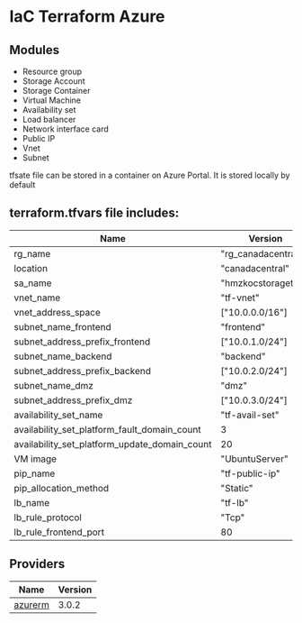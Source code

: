 # IaC Terraform Azure
## Modules
- Resource group
- Storage Account
- Storage Container
- Virtual Machine
- Availability set
- Load balancer
- Network interface card
- Public IP
- Vnet
- Subnet

tfsate file can be stored in a container on Azure Portal. 
It is stored locally by default




## terraform.tfvars file includes:
| Name | Version |
|------|---------|
rg_name  | "rg_canadacentral"
location | "canadacentral"
sa_name                     | "hmzkocstoragetest"
vnet_name          | "tf-vnet"
vnet_address_space | ["10.0.0.0/16"]
subnet_name_frontend          | "frontend"
subnet_address_prefix_frontend | ["10.0.1.0/24"]
subnet_name_backend            | "backend"
subnet_address_prefix_backend  | ["10.0.2.0/24"]
subnet_name_dmz                | "dmz"
subnet_address_prefix_dmz      |["10.0.3.0/24"]
availability_set_name                         | "tf-avail-set"
availability_set_platform_fault_domain_count  | 3
availability_set_platform_update_domain_count | 20
VM image              | "UbuntuServer"
pip_name              | "tf-public-ip"
pip_allocation_method | "Static"
lb_name                                | "tf-lb"
lb_rule_protocol                       | "Tcp"
lb_rule_frontend_port                  | 80

## Providers

| Name | Version |
|------|---------|
| <a name="provider_azurerm"></a> [azurerm](#provider\_azurerm) | 3.0.2 |
